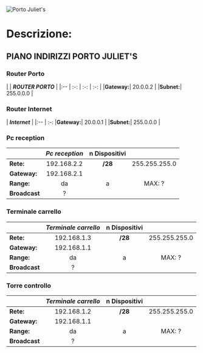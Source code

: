 ![Porto Juliet's](https://user-images.githubusercontent.com/72736319/117883993-66939880-b2ac-11eb-94aa-bc59ec5fced5.png)


# Descrizione:
 

## PIANO INDIRIZZI PORTO JULIET'S
### Router Porto
|  | _**ROUTER PORTO**_ | 
|:-- | :-: | :-: | :-: |
|**Gateway:**| 20.0.0.2 |
|**Subnet:**| 255.0.0.0 | 

### Router Internet
| _**Internet**_ | 
|:-- | :-: 
|**Gateway:**| 20.0.0.1 |
|**Subnet:**| 255.0.0.0 | 


### Pc reception
|  | _**Pc reception**_ | n Dispositivi |  |
|:-- | :-: | :-: | :-: |
|**Rete:**| 192.168.2.2 | **/28** | 255.255.255.0|
|**Gateway:**| 192.168.2.1 |
|**Range:**| da | a | MAX: ?|
|**Broadcast**| ? |

### Terminale carrello 
|  | _**Terminale carrello**_ | n Dispositivi |  |
|:-- | :-: | :-: | :-: |
|**Rete:**| 192.168.1.3 | **/28** | 255.255.255.0|
|**Gateway:**| 192.168.1.1 |
|**Range:**| da | a | MAX: ?|
|**Broadcast**| ? |

### Torre controllo 
|  | _**Terminale carrello**_ | n Dispositivi |  |
|:-- | :-: | :-: | :-: |
|**Rete:**| 192.168.1.2 | **/28** | 255.255.255.0|
|**Gateway:**| 192.168.1.1 |
|**Range:**| da | a | MAX: ?|
|**Broadcast**| ? |


